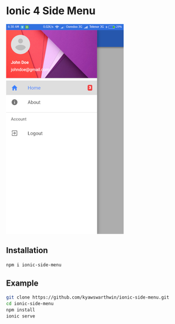 # Ionic 4 Side Menu

![Screenshot](https://raw.githubusercontent.com/kyawswarthwin/ionic-side-menu/master/docs/img01.png)

## Installation

```sh
npm i ionic-side-menu
```

## Example

```sh
git clone https://github.com/kyawswarthwin/ionic-side-menu.git
cd ionic-side-menu
npm install
ionic serve
```
